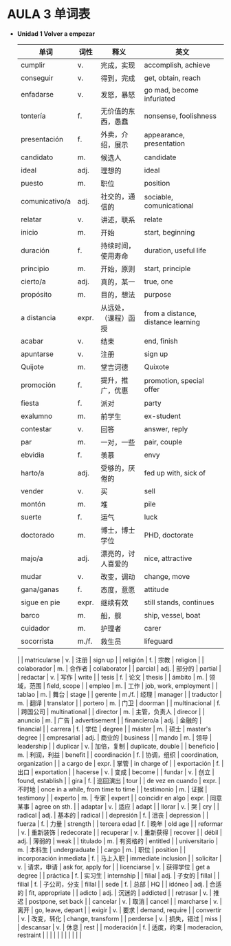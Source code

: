 # AULA 3 单词表

- **Unidad 1 Volver a empezar**

  | 单词 | 词性 | 释义 | 英文 |
  | --- | --- | --- | --- |
  | cumplir | v. | 完成，实现 | accomplish, achieve |
  | conseguir | v. | 得到，完成 | get, obtain, reach |
  | enfadarse | v. | 发怒，暴怒 | go mad, become infuriated |
  | tontería | f. | 无价值的东西，愚蠢 | nonsense, foolishness |
  | presentación | f. | 外卖，介绍，展示 | appearance, presentation |
  | candidato | m. | 候选人 | candidate |
  | ideal | adj. | 理想的 | ideal |
  | puesto | m. | 职位 | position |
  | comunicativo/a | adj. | 社交的，通信的 | sociable, comunicational |
  | relatar | v. | 讲述，联系 | relate |
  | inicio | m. | 开始 | start, beginning |
  | duración | f. | 持续时间，使用寿命 | duration, useful life |
  | principio | m. | 开始，原则 | start, principle |
  | cierto/a | adj. | 真的，某一 | true, one |
  | propósito | m. | 目的，想法 | purpose |
  | a distancia | expr. | 从远处，（课程）函授 | from a distance, distance learning |
  | acabar | v. | 结束 | end, finish |
  | apuntarse | v. | 注册 | sign up |
  | Quijote | m. | 堂吉诃德 | Quixote |
  | promoción | f. | 提升，推广，优惠 | promotion, special offer |
  | fiesta | f. | 派对 | party |
  | exalumno | m. | 前学生 | ex-student |
  | contestar | v. | 回答 | answer, reply |
  | par | m. | 一对，一些 | pair, couple |
  | ebvidia | f. | 羡慕 | envy |
  | harto/a | adj. | 受够的，厌倦的 | fed up with, sick of |
  | vender | v. | 买 | sell |
  | montón | m. | 堆 | pile |
  | suerte | f. | 运气 | luck |
  | doctorado | m. | 博士，博士学位 | PHD, doctorate |
  | majo/a | adj. | 漂亮的，讨人喜爱的 | nice, attractive |
  | mudar | v. | 改变，调动 | change, move |
  | gana/ganas | f. | 态度，意愿 | attitude |
  | sigue en pie | expr. | 继续有效 | still stands, continues |
  | barco | m. | 船，舰 | ship, vessel, boat |
  | cuidador | m. | 护理者 | carer |
  | socorrista | m./f. | 救生员 | lifeguard |
  |
  | matricularse | v. | 注册 | sign up |
  | religión | f. | 宗教 | religion |
  |	colaborador | m. | 合作者 | collaborator |
  | parcial | adj. | 部分的 | partial |
  | redactar | v. | 写作 | write |
  | tesis | f. | 论文 | thesis |
  | ámbito | m. | 领域，范围 | field, scope |
  | empleo | m. | 工作 | job, work, employment |
  | tablao | m. | 舞台 | stage |
  | gerente | m./f. | 经理 | manager |
  | traductor | m. | 翻译 | translator |
  | portero | m. | 门卫 | doorman |
  | multinacional | f. | 跨国公司 | multinational |
  | director | m. | 主管，负责人 | direcor |
  | anuncio | m. | 广告 | advertisement |
  | financiero/a | adj. | 金融的 | financial |
  | carrera | f. | 学位 | degree |
  | máster | m. | 硕士 | master's degree |
  | empresarial | adj. | 商业的 | business |
  | mando | m. | 领导 | leadership |
  | duplicar | v. | 加倍，复制 | duplicate, double |
  | beneficio | m. | 利润，利益 | benefit |
  | coordinación | f. | 协调，组织 | coordination, organization |
  | a cargo de | expr. | 掌管 | in charge of |
  | exportación | f. | 出口 | exportation |
  | hacerse | v. | 变成 | become |
  | fundar | v. | 创立 | found, establish |
  | gira | f. | 巡回演出 | tour |
  | de vez en cuando | expr. | 不时地 | once in a while, from time to time |
  | testimonio | m. | 证据 | testimony |
  | experto | m. | 专家 | expert |
  | coincidir en algo | expr. | 同意某事 | agree on sth. |
  | adaptar | v. | 适应 | adapt |
  | llorar | v. | 哭 | cry |
  | radical | adj. | 基本的 | radical |
  | depresión | f. | 沮丧 | depression |
  | fuerza | f. | 力量 | strength |
  | tercera edad | f. | 晚年 | old age |
  | reformar | v. | 重新装饰 | redecorate |
  | recuperar | v. | 重新获得 | recover |
  | débil | adj. | 薄弱的 | weak |
  | titulado | m. | 有资格的 | entitled |
  | universitario | m. | 本科生 | undergraduate |
  | cargo | m. | 职位 | position |
  | incorporación inmediata | f. | 马上入职 | immediate inclusion |
  | solicitar | v. | 请求，申请 | ask for, apply for |
  | licenciarse | v. | 获得学位 | get a degree |
  | práctica | f. | 实习生 | internship |
  | filial | adj. | 子女的 | fillal |
  | filial | f. | 子公司，分支 | fillal |
  | sede | f. | 总部 | HQ |
  | idóneo | adj. | 合适的 | fit, appropriate |
  | adicto | adj. | 沉迷的 | addicted |
  | retrasar | v. | 推迟 | postpone, set back |
  | cancelar | v. | 取消 | cancel |
  | marcharse | v. | 离开 | go, leave, depart |
  | exigir | v. | 要求 | demand, require |
  | convertir | v. | 改变，转化 | change, transform |
  | perderse | v. | 损失，错过 | miss |
  | descansar | v. | 休息 | rest |
  | moderación | f. | 适度，约束 | moderacion, restraint |
  |
  |
  |
  |
  |
  |
  |
  |
  |
  | 
